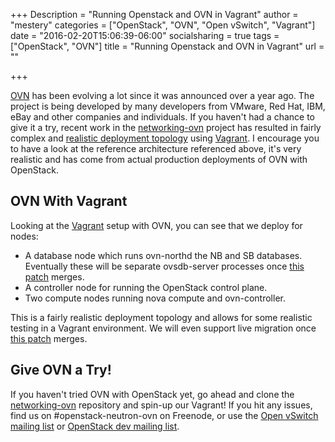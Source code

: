 +++
Description = "Running Openstack and OVN in Vagrant"
author = "mestery"
categories = ["OpenStack", "OVN", "Open vSwitch", "Vagrant"]
date = "2016-02-20T15:06:39-06:00"
socialsharing = true
tags = ["OpenStack", "OVN"]
title = "Running Openstack and OVN in Vagrant"
url = ""

+++

[OVN][1] has been evolving a lot since it was announced over a year ago. The
project is being developed by many developers from VMware, Red Hat, IBM, eBay
and other companies and individuals. If you haven't had a chance to give it a
try, recent work in the [networking-ovn][2] project has resulted in fairly
complex and [realistic deployment topology][3] using [Vagrant][4]. I encourage
you to have a look at the reference architecture referenced above, it's very
realistic and has come from actual production deployments of OVN with
OpenStack.

OVN With Vagrant
----------------

Looking at the [Vagrant][4] setup with OVN, you can see that we deploy for
nodes:

* A database node which runs ovn-northd the NB and SB databases. Eventually
  these will be separate ovsdb-server processes once [this patch][5] merges.
* A controller node for running the OpenStack control plane.
* Two compute nodes running nova compute and ovn-controller.

This is a fairly realistic deployment topology and allows for some realistic
testing in a Vagrant environment. We will even support live migration once
[this patch][6] merges.

Give OVN a Try!
---------------

If you haven't tried OVN with OpenStack yet, go ahead and clone the
[networking-ovn][7] repository and spin-up our Vagrant! If you hit any
issues, find us on #openstack-neutron-ovn on Freenode, or use the [Open
vSwitch mailing list][8] or [OpenStack dev mailing list][9].

[1]: http://networkheresy.com/2015/01/13/ovn-bringing-native-virtual-networking-to-ovs/
[2]: https://launchpad.net/networking-ovn
[3]: http://docs.openstack.org/developer/networking-ovn/refarch.html
[4]: https://github.com/openstack/networking-ovn/tree/master/vagrant
[5]: https://patchwork.ozlabs.org/patch/584834/
[6]: https://review.openstack.org/#/c/280728/
[7]: http://git.openstack.org/cgit/openstack/networking-ovn/
[8]: http://mail.openvswitch.org/mailman/listinfo/dev
[9]: http://lists.openstack.org/cgi-bin/mailman/listinfo/openstack-dev
